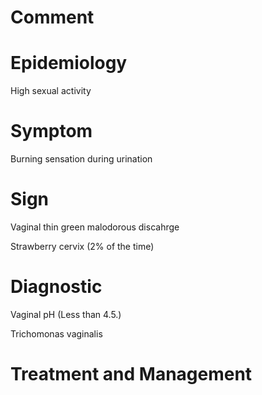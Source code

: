 # Comment

# Epidemiology

High sexual activity

# Symptom

Burning sensation during urination

# Sign

Vaginal thin green malodorous discahrge

Strawberry cervix
(2% of the time)

# Diagnostic

Vaginal pH
(Less than 4.5.)

Trichomonas vaginalis

# Treatment and Management
